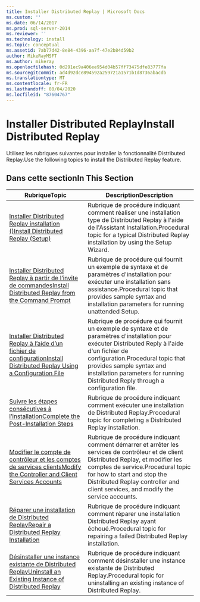 ```yaml
---
title: Installer Distributed Replay | Microsoft Docs
ms.custom: ''
ms.date: 06/14/2017
ms.prod: sql-server-2014
ms.reviewer: ''
ms.technology: install
ms.topic: conceptual
ms.assetid: 7ab77d42-8e84-4396-aa7f-47e2b84d59b2
author: MikeRayMSFT
ms.author: mikeray
ms.openlocfilehash: 0d291ec9a406ee954d04b57ff73475dfe83777fa
ms.sourcegitcommit: ad4d92dce894592a259721a1571b1d8736abacdb
ms.translationtype: MT
ms.contentlocale: fr-FR
ms.lasthandoff: 08/04/2020
ms.locfileid: "87604767"
---
```

# <a name="install-distributed-replay"></a><span data-ttu-id="6bf01-102">Installer Distributed Replay</span><span class="sxs-lookup"><span data-stu-id="6bf01-102">Install Distributed Replay</span></span>
  <span data-ttu-id="6bf01-103">Utilisez les rubriques suivantes pour installer la fonctionnalité Distributed Replay.</span><span class="sxs-lookup"><span data-stu-id="6bf01-103">Use the following topics to install the Distributed Replay feature.</span></span>  
  
## <a name="in-this-section"></a><span data-ttu-id="6bf01-104">Dans cette section</span><span class="sxs-lookup"><span data-stu-id="6bf01-104">In This Section</span></span>  
  
|<span data-ttu-id="6bf01-105">Rubrique</span><span class="sxs-lookup"><span data-stu-id="6bf01-105">Topic</span></span>|<span data-ttu-id="6bf01-106">Description</span><span class="sxs-lookup"><span data-stu-id="6bf01-106">Description</span></span>|  
|-----------|-----------------|  
|[<span data-ttu-id="6bf01-107">Installer Distributed Replay installation &#40;&#41;</span><span class="sxs-lookup"><span data-stu-id="6bf01-107">Install Distributed Replay &#40;Setup&#41;</span></span>](../../sql-server/install/install-distributed-replay-setup.md)|<span data-ttu-id="6bf01-108">Rubrique de procédure indiquant comment réaliser une installation type de Distributed Replay à l'aide de l'Assistant Installation.</span><span class="sxs-lookup"><span data-stu-id="6bf01-108">Procedural topic for a typical Distributed Replay installation by using the Setup Wizard.</span></span>|  
|[<span data-ttu-id="6bf01-109">Installer Distributed Replay à partir de l’invite de commandes</span><span class="sxs-lookup"><span data-stu-id="6bf01-109">Install Distributed Replay from the Command Prompt</span></span>](install-distributed-replay-overview.md)|<span data-ttu-id="6bf01-110">Rubrique de procédure qui fournit un exemple de syntaxe et de paramètres d'installation pour exécuter une installation sans assistance.</span><span class="sxs-lookup"><span data-stu-id="6bf01-110">Procedural topic that provides sample syntax and installation parameters for running unattended Setup.</span></span>|  
|[<span data-ttu-id="6bf01-111">Installer Distributed Replay à l’aide d’un fichier de configuration</span><span class="sxs-lookup"><span data-stu-id="6bf01-111">Install Distributed Replay Using a Configuration File</span></span>](../../sql-server/install/install-distributed-replay-using-a-configuration-file.md)|<span data-ttu-id="6bf01-112">Rubrique de procédure qui fournit un exemple de syntaxe et de paramètres d'installation pour exécuter Distributed Reply à l'aide d'un fichier de configuration.</span><span class="sxs-lookup"><span data-stu-id="6bf01-112">Procedural topic that provides sample syntax and installation parameters for running Distributed Reply through a configuration file.</span></span>|  
|[<span data-ttu-id="6bf01-113">Suivre les étapes consécutives à l’installation</span><span class="sxs-lookup"><span data-stu-id="6bf01-113">Complete the Post-Installation Steps</span></span>](complete-the-post-installation-steps.md)|<span data-ttu-id="6bf01-114">Rubrique de procédure indiquant comment exécuter une installation de Distributed Replay.</span><span class="sxs-lookup"><span data-stu-id="6bf01-114">Procedural topic for completing a Distributed Replay installation.</span></span>|  
|[<span data-ttu-id="6bf01-115">Modifier le compte de contrôleur et les comptes de services clients</span><span class="sxs-lookup"><span data-stu-id="6bf01-115">Modify the Controller and Client Services Accounts</span></span>](modify-the-controller-and-client-services-accounts.md)|<span data-ttu-id="6bf01-116">Rubrique de procédure indiquant comment démarrer et arrêter les services de contrôleur et de client Distributed Replay, et modifier les comptes de service.</span><span class="sxs-lookup"><span data-stu-id="6bf01-116">Procedural topic for how to start and stop the Distributed Replay controller and client services, and modify the service accounts.</span></span>|  
|[<span data-ttu-id="6bf01-117">Réparer une installation de Distributed Replay</span><span class="sxs-lookup"><span data-stu-id="6bf01-117">Repair a Distributed Replay Installation</span></span>](../../sql-server/install/repair-a-distributed-replay-installation.md)|<span data-ttu-id="6bf01-118">Rubrique de procédure indiquant comment réparer une installation Distributed Replay ayant échoué.</span><span class="sxs-lookup"><span data-stu-id="6bf01-118">Procedural topic for repairing a failed Distributed Replay installation.</span></span>|  
|[<span data-ttu-id="6bf01-119">Désinstaller une instance existante de Distributed Replay</span><span class="sxs-lookup"><span data-stu-id="6bf01-119">Uninstall an Existing Instance of Distributed Replay</span></span>](../../sql-server/install/uninstall-an-existing-instance-of-distributed-replay.md)|<span data-ttu-id="6bf01-120">Rubrique de procédure indiquant comment désinstaller une instance existante de Distributed Replay.</span><span class="sxs-lookup"><span data-stu-id="6bf01-120">Procedural topic for uninstalling an existing instance of Distributed Replay.</span></span>|  
  
  
